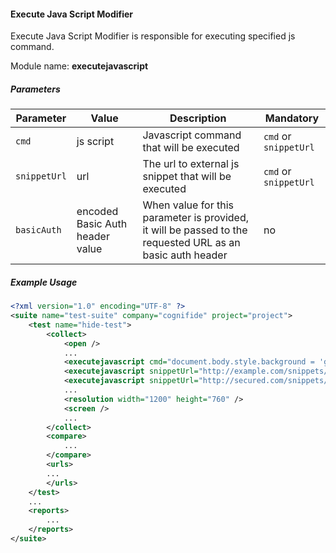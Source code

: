 #### Execute Java Script Modifier

Execute Java Script Modifier is responsible for executing specified js command.

Module name: **executejavascript**

##### Parameters

| Parameter | Value | Description | Mandatory |
| --------- | ----- | ----------- | --------- |
| `cmd` | js script | Javascript command that will be executed | `cmd` or `snippetUrl` |
| `snippetUrl` | url | The url to external js snippet that will be executed | `cmd` or `snippetUrl` |
| `basicAuth` | encoded Basic Auth header value | When value for this parameter is provided, it will be passed to the requested URL as an basic auth header | no |

##### Example Usage

```xml
<?xml version="1.0" encoding="UTF-8" ?>
<suite name="test-suite" company="cognifide" project="project">
    <test name="hide-test">
        <collect>
            <open />
            ...
            <executejavascript cmd="document.body.style.background = 'green';" />
            <executejavascript snippetUrl="http://example.com/snippets/my-aet-snippet.js" />
            <executejavascript snippetUrl="http://secured.com/snippets/other-aet-snippet.js" basicAuth="emVuT2FyZXVuOnozbkdAckQZbiE="/>
            ...
            <resolution width="1200" height="760" />
            <screen />
            ...
        </collect>
        <compare>
            ...
        </compare>
        <urls>
        ...
        </urls>
    </test>
    ...
    <reports>
        ...
    </reports>
</suite>
```
